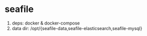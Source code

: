# seafile
1. deps: docker & docker-compose
2. data dir: /opt/{seafile-data,seafile-elasticsearch,seafile-mysql}
